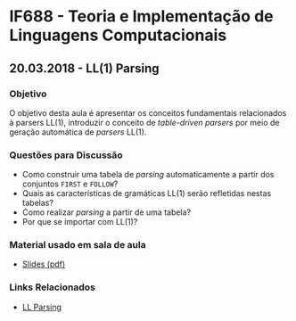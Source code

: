 # IF688 - Teoria e Implementação de Linguagens Computacionais

## 20.03.2018 - LL(1) Parsing

### Objetivo

O objetivo desta aula é apresentar os conceitos fundamentais relacionados à parsers LL(1), introduzir o conceito de _table-driven parsers_ por meio de geração automática de _parsers_ LL(1).

### Questões para Discussão

- Como construir uma tabela de _parsing_ automaticamente a partir dos conjuntos `FIRST` e `FOLLOW`?
- Quais as características de gramáticas LL(1) serão refletidas nestas tabelas?
- Como realizar _parsing_ a partir de uma tabela?
- Por que se importar com LL(1)?

### Material usado em sala de aula

- [Slides (pdf)](https://drive.google.com/open?id=1enBenpGNH0f3gODPPtFAvt6QGaXBRfTl)

### Links Relacionados

- [LL Parsing](https://en.wikipedia.org/wiki/LL_parser)